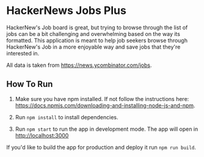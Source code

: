 # HackerNews Jobs Plus

HackerNew's Job board is great, but trying to browse through the list of jobs can be a bit challenging and overwhelming based on the way its formatted. This application is meant to help job seekers browse through HackerNew's Job in a more enjoyable way and save jobs that they're interested in. 

All data is taken from https://news.ycombinator.com/jobs. 

## How To Run

1. Make sure you have npm installed. If not follow the instructions here: https://docs.npmjs.com/downloading-and-installing-node-js-and-npm. 

2. Run `npm install` to install dependencies. 

3. Run `npm start` to run the app in development mode. The app will open in [http://localhost:3000](http://localhost:3000)

If you'd like to build the app for production and deploy it run `npm run build`. 

